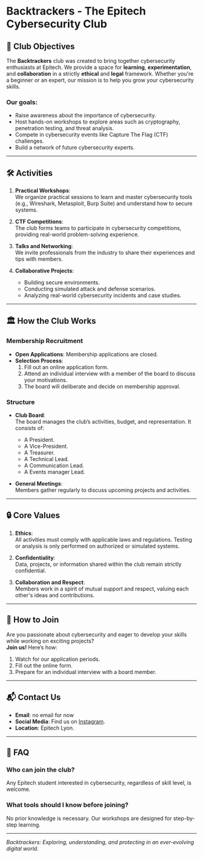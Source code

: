 # Backtrackers - The Epitech Cybersecurity Club

## 🎯 **Club Objectives**
The **Backtrackers** club was created to bring together cybersecurity enthusiasts at Epitech. We provide a space for **learning**, **experimentation**, and **collaboration** in a strictly **ethical** and **legal** framework. Whether you're a beginner or an expert, our mission is to help you grow your cybersecurity skills.

### Our goals:
- Raise awareness about the importance of cybersecurity.  
- Host hands-on workshops to explore areas such as cryptography, penetration testing, and threat analysis.  
- Compete in cybersecurity events like Capture The Flag (CTF) challenges.  
- Build a network of future cybersecurity experts.

---

## 🛠️ **Activities**
1. **Practical Workshops**:  
   We organize practical sessions to learn and master cybersecurity tools (e.g., Wireshark, Metasploit, Burp Suite) and understand how to secure systems.

2. **CTF Competitions**:  
   The club forms teams to participate in cybersecurity competitions, providing real-world problem-solving experience.

3. **Talks and Networking**:  
   We invite professionals from the industry to share their experiences and tips with members.

4. **Collaborative Projects**:  
   - Building secure environments.  
   - Conducting simulated attack and defense scenarios.  
   - Analyzing real-world cybersecurity incidents and case studies.

---

## 🏛️ **How the Club Works**
### **Membership Recruitment**
- **Open Applications**: Membership applications are closed.  
- **Selection Process**:
  1. Fill out an online application form.  
  2. Attend an individual interview with a member of the board to discuss your motivations.  
  3. The board will deliberate and decide on membership approval.  

### **Structure**
- **Club Board**:  
   The board manages the club’s activities, budget, and representation. It consists of:  
   - A President.  
   - A Vice-President.  
   - A Treasurer.  
   - A Technical Lead.  
   - A Communication Lead.
   - A Events manager Lead.

- **General Meetings**:  
   Members gather regularly to discuss upcoming projects and activities.

---

## 🔒 **Core Values**
1. **Ethics**:  
   All activities must comply with applicable laws and regulations. Testing or analysis is only performed on authorized or simulated systems.

2. **Confidentiality**:  
   Data, projects, or information shared within the club remain strictly confidential.

3. **Collaboration and Respect**:  
   Members work in a spirit of mutual support and respect, valuing each other's ideas and contributions.

---

## 🤝 **How to Join**
Are you passionate about cybersecurity and eager to develop your skills while working on exciting projects?  
**Join us!** Here’s how:
1. Watch for our application periods.  
2. Fill out the online form.  
3. Prepare for an individual interview with a board member.

---

## 📬 **Contact Us**
- **Email**: no email for now
- **Social Media**: Find us on [Instagram](#).  
- **Location**: Epitech Lyon.

---

## 📌 **FAQ**
### Who can join the club?
Any Epitech student interested in cybersecurity, regardless of skill level, is welcome.

### What tools should I know before joining?  
No prior knowledge is necessary. Our workshops are designed for step-by-step learning.

---

_Backtrackers: Exploring, understanding, and protecting in an ever-evolving digital world._


